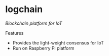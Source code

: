 # logchain
_Blockchain platform for IoT_

Features
- Provides the light-weight consensus for IoT 
- Run on Raspberry Pi platform

